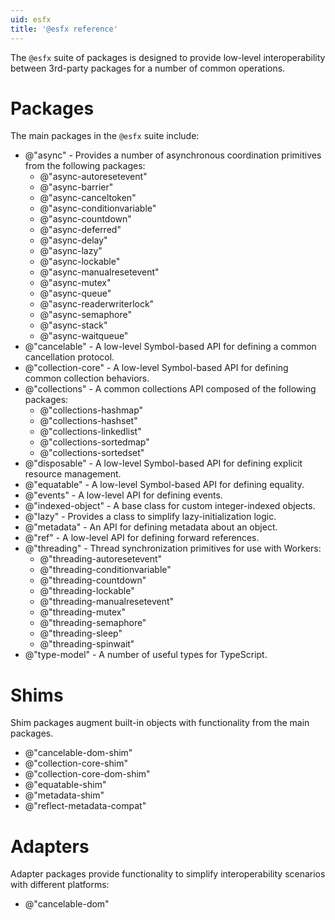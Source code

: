 ```yaml
---
uid: esfx
title: '@esfx reference'
---
```

The `@esfx` suite of packages is designed to provide low-level interoperability between 3rd-party packages for a number of common operations.

# Packages

The main packages in the `@esfx` suite include:

- @"async" - Provides a number of asynchronous coordination primitives from the following packages:
    - @"async-autoresetevent"
    - @"async-barrier"
    - @"async-canceltoken"
    - @"async-conditionvariable"
    - @"async-countdown"
    - @"async-deferred"
    - @"async-delay"
    - @"async-lazy"
    - @"async-lockable"
    - @"async-manualresetevent"
    - @"async-mutex"
    - @"async-queue"
    - @"async-readerwriterlock"
    - @"async-semaphore"
    - @"async-stack"
    - @"async-waitqueue"
- @"cancelable" - A low-level Symbol-based API for defining a common cancellation protocol.
- @"collection-core" - A low-level Symbol-based API for defining common collection behaviors.
- @"collections" - A common collections API composed of the following packages:
    - @"collections-hashmap"
    - @"collections-hashset"
    - @"collections-linkedlist"
    - @"collections-sortedmap"
    - @"collections-sortedset"
- @"disposable" - A low-level Symbol-based API for defining explicit resource management.
- @"equatable" - A low-level Symbol-based API for defining equality.
- @"events" - A low-level API for defining events.
- @"indexed-object" - A base class for custom integer-indexed objects.
- @"lazy" - Provides a class to simplify lazy-initialization logic.
- @"metadata" - An API for defining metadata about an object.
- @"ref" - A low-level API for defining forward references.
- @"threading" - Thread synchronization primitives for use with Workers:
    - @"threading-autoresetevent"
    - @"threading-conditionvariable"
    - @"threading-countdown"
    - @"threading-lockable"
    - @"threading-manualresetevent"
    - @"threading-mutex"
    - @"threading-semaphore"
    - @"threading-sleep"
    - @"threading-spinwait"
- @"type-model" - A number of useful types for TypeScript.

# Shims

Shim packages augment built-in objects with functionality from the main packages.

- @"cancelable-dom-shim"
- @"collection-core-shim"
- @"collection-core-dom-shim"
- @"equatable-shim"
- @"metadata-shim"
- @"reflect-metadata-compat"

# Adapters

Adapter packages provide functionality to simplify interoperability scenarios with different platforms:

- @"cancelable-dom"
